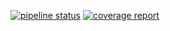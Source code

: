 [![pipeline status](https://git.redmic.net/redmic-server/utils/badges/dev/pipeline.svg)](https://git.redmic.net/redmic-server/utils/commits/dev) [![coverage report](https://git.redmic.net/redmic-server/utils/badges/dev/coverage.svg)](https://git.redmic.net/redmic-server/utils/commits/dev)